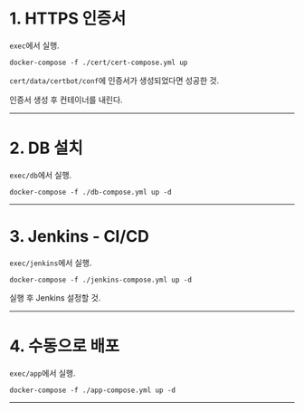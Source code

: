 # 1. HTTPS 인증서

`exec`에서 실행.
```
docker-compose -f ./cert/cert-compose.yml up
```

`cert/data/certbot/conf`에 인증서가 생성되었다면 성공한 것.

인증서 생성 후 컨테이너를 내린다.

---
# 2. DB 설치

`exec/db`에서 실행.
```
docker-compose -f ./db-compose.yml up -d
```

---
# 3. Jenkins - CI/CD

`exec/jenkins`에서 실행.
```
docker-compose -f ./jenkins-compose.yml up -d
```
실행 후 Jenkins 설정할 것.

---
# 4. 수동으로 배포

`exec/app`에서 실행.
```
docker-compose -f ./app-compose.yml up -d
```

---